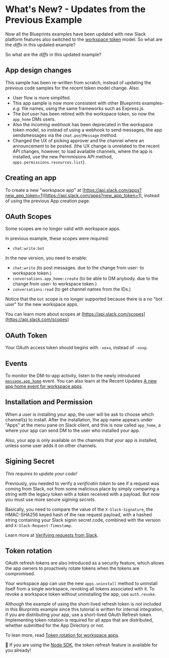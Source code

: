 # What's New? - Updates from the Previous Example

Now all the Blueprints examples have been updated with new Slack platform features also switched to the [workspace token](https://api.slack.com/docs/working-with-workspace-tokens) model. So what are the *diffs* in this updated example?

So what are the *diffs* in this updated example?

## App design changes

This sample has been re-written from scratch, instead of updating the previous code samples for the recent token model change. Also:

* User flow is more simplifed. 
* This app sample is now more consistent with other Blueprints examples- *e.g.* file names, using the same frameworks such as Express.js.
* The *bot user* has been retired with the workspace token, so now the `app_home` DMs users.
* Also the *incoming webhook* has been deprecated in the workspace token model, so instead of using a webhook to send messages, the app sendsmessages via the `chat.postMessage` method.
* Changed the UX of picking approver and the channel where an announcement to be posted. (the UX change is unrelated to the recent API changes, however, to load available channels, where the app is installed, use the new Permmisions API method, `apps.permissions.resources.list`).


## Creating an app

To create a new "workspace app" at [https://api.slack.com/apps?new_app_token=1](https://api.slack.com/apps?new_app_token=1), instead of using the previous App creation page.

## OAuth Scopes

Some scopes are no longer valid with workspace apps.

In previous example, these scopes were required:
* `chat:write:bot`

In the new version, you need to enable:
* `chat:write` (to post messages. due to the change from user- to workspace token.)
* `conversations.app_home:create` (to be able to DM anybody. due to the change from user- to workspace token.)
* `conversations:read` (to get channel names from the IDs.)

Notice that the `bot` scope is no longer supported because there is a no "bot user" for the new workspace apps.

You can learn more about scopes at [https://api.slack.com/scopes](https://api.slack.com/scopes)

## OAuth Token

Your OAuth access token should begins with `-xoxa`, instead of `-xoxp`.

## Events

To monitor the DM-to-app activity, listen to the newly introduced [`message.app_home`](https://api.slack.com/events/message.app_home) event. You can also learn at the Recent Updates [A new app home event for workspace apps](https://api.slack.com/changelog/2018-05-app-home-events-for-workspace-apps).

## Installation and Permission

When a user is installing your app, the user will be ask to choose which channel(s) to install. After the installation, the app name appears under "Apps" at the menu pane on Slack client, and this is now called `app_home`, a where your app can send DM to the user who installed your app. 

Also, your app is only available on the channels that your app is installed, unless some user adds it on other channels. 


## Sigining Secret 

*This requires to update your code!*

Previously, you needed to verify a *verificatin token* to see if a request was coming from Slack, not from some malicious place by simply comparing a string with the legacy token with a token received with a payload. But now you must use more secure *sigining secrets*.

Basically, you need to compare the value of the `X-Slack-Signature`, the HMAC-SHA256 keyed hash of the raw request payload, with a hashed string containing your Slack signin secret code, combined with the version and `X-Slack-Request-Timestamp`. 

Learn more at [Verifying requests from Slack](https://api.slack.com/docs/verifying-requests-from-slack).

## Token rotation

OAuth refresh tokens are also introduced as a security feature, which allows the app owners to proactively rotate tokens when the tokens are compromised.

Your workspace app can use the new `apps.uninstall` method to uninstall itself from a single workspace, revoking all tokens associated with it. To revoke a workspace token without uninstalling the app, use `auth.revoke`.

Although the example of using the short-lived refresh token is *not* included in this Blurprints example since this tutorial is written for internal integration, if you are distributing your app, use a short-lived OAuth Refresh token. Implementing token rotation is required for all apps that are distributed, whether submitted for the App Directory or not.

To lean more, read [Token rotation for workspace apps](https://api.slack.com/docs/rotating-and-refreshing-credentials).


:gift: If you are using the [Node SDK](https://github.com/slackapi/node-slack-sdk/issues/617), the token refresh feature is available for you already!